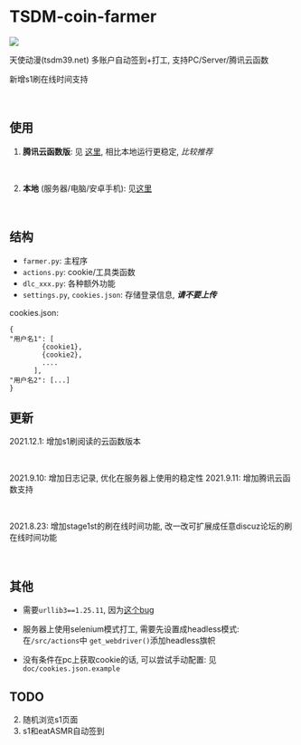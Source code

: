 # TSDM-coin-farmer

![](https://github.com/Trojblue/TSDM-coin-farmer/blob/main/doc/farmer2.png)

天使动漫(tsdm39.net) 多账户自动签到+打工, 支持PC/Server/腾讯云函数

新增s1刷在线时间支持

<br>


## 使用

1. **腾讯云函数版**: 见 [这里](https://github.com/Trojblue/TSDM-coin-farmer/blob/main/doc/serverless_readme.md), 相比本地运行更稳定, *比较推荐*

<br>

2. **本地** (服务器/电脑/安卓手机): 见[这里](https://github.com/Trojblue/TSDM-coin-farmer/blob/main/doc/server_readme.md)

<br>

## 结构

- `farmer.py`: 主程序
- `actions.py`: cookie/工具类函数
- `dlc_xxx.py`: 各种额外功能
- `settings.py`, `cookies.json`: 存储登录信息, ***请不要上传***


cookies.json:
```
{
"用户名1": [
        {cookie1},
        {cookie2},
        ....
      ],
"用户名2": [...]
}
```


## 更新

2021.12.1: 增加s1刷阅读的云函数版本


<br>

2021.9.10: 增加日志记录, 优化在服务器上使用的稳定性
2021.9.11: 增加腾讯云函数支持

<br>

2021.8.23: 增加stage1st的刷在线时间功能, 改一改可扩展成任意discuz论坛的刷在线时间功能

<br>

## 其他

- 需要`urllib3==1.25.11`,
  因为[这个bug](https://stackoverflow.com/questions/66642705/why-requests-raise-this-exception-check-hostname-requires-server-hostname)

- 服务器上使用selenium模式打工, 需要先设置成headless模式: 在`/src/actions`中 `get_webdriver()`添加headless旗帜

- 没有条件在pc上获取cookie的话, 可以尝试手动配置: 见`doc/cookies.json.example`

## TODO
2. 随机浏览s1页面
3. s1和eatASMR自动签到